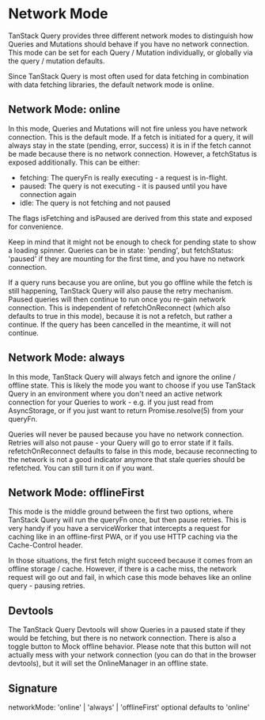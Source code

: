 # Network Mode

TanStack Query provides three different network modes to distinguish how Queries and Mutations should behave if you have no network connection. This mode can be set for each Query / Mutation individually, or globally via the query / mutation defaults.

Since TanStack Query is most often used for data fetching in combination with data fetching libraries, the default network mode is online.

## Network Mode: online

In this mode, Queries and Mutations will not fire unless you have network connection. This is the default mode. If a fetch is initiated for a query, it will always stay in the state (pending, error, success) it is in if the fetch cannot be made because there is no network connection. However, a fetchStatus is exposed additionally. This can be either:
- fetching: The queryFn is really executing - a request is in-flight.
- paused: The query is not executing - it is paused until you have connection again
- idle: The query is not fetching and not paused

The flags isFetching and isPaused are derived from this state and exposed for convenience.

Keep in mind that it might not be enough to check for pending state to show a loading spinner. Queries can be in state: 'pending', but fetchStatus: 'paused' if they are mounting for the first time, and you have no network connection.

If a query runs because you are online, but you go offline while the fetch is still happening, TanStack Query will also pause the retry mechanism. Paused queries will then continue to run once you re-gain network connection. This is independent of refetchOnReconnect (which also defaults to true in this mode), because it is not a refetch, but rather a continue. If the query has been cancelled in the meantime, it will not continue.

## Network Mode: always

In this mode, TanStack Query will always fetch and ignore the online / offline state. This is likely the mode you want to choose if you use TanStack Query in an environment where you don't need an active network connection for your Queries to work - e.g. if you just read from AsyncStorage, or if you just want to return Promise.resolve(5) from your queryFn.

Queries will never be paused because you have no network connection.
Retries will also not pause - your Query will go to error state if it fails.
refetchOnReconnect defaults to false in this mode, because reconnecting to the network is not a good indicator anymore that stale queries should be refetched. You can still turn it on if you want.

## Network Mode: offlineFirst

This mode is the middle ground between the first two options, where TanStack Query will run the queryFn once, but then pause retries. This is very handy if you have a serviceWorker that intercepts a request for caching like in an offline-first PWA, or if you use HTTP caching via the Cache-Control header.

In those situations, the first fetch might succeed because it comes from an offline storage / cache. However, if there is a cache miss, the network request will go out and fail, in which case this mode behaves like an online query - pausing retries.

## Devtools

The TanStack Query Devtools will show Queries in a paused state if they would be fetching, but there is no network connection. There is also a toggle button to Mock offline behavior. Please note that this button will not actually mess with your network connection (you can do that in the browser devtools), but it will set the OnlineManager in an offline state.

## Signature

networkMode: 'online' | 'always' | 'offlineFirst'
optional
defaults to 'online'
